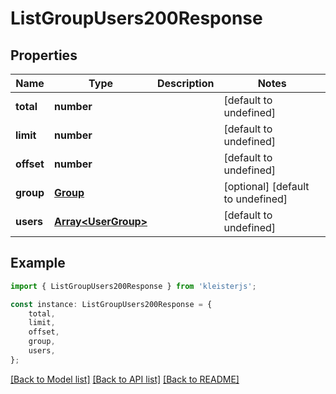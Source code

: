 # ListGroupUsers200Response


## Properties

Name | Type | Description | Notes
------------ | ------------- | ------------- | -------------
**total** | **number** |  | [default to undefined]
**limit** | **number** |  | [default to undefined]
**offset** | **number** |  | [default to undefined]
**group** | [**Group**](Group.md) |  | [optional] [default to undefined]
**users** | [**Array&lt;UserGroup&gt;**](UserGroup.md) |  | [default to undefined]

## Example

```typescript
import { ListGroupUsers200Response } from 'kleisterjs';

const instance: ListGroupUsers200Response = {
    total,
    limit,
    offset,
    group,
    users,
};
```

[[Back to Model list]](../README.md#documentation-for-models) [[Back to API list]](../README.md#documentation-for-api-endpoints) [[Back to README]](../README.md)

